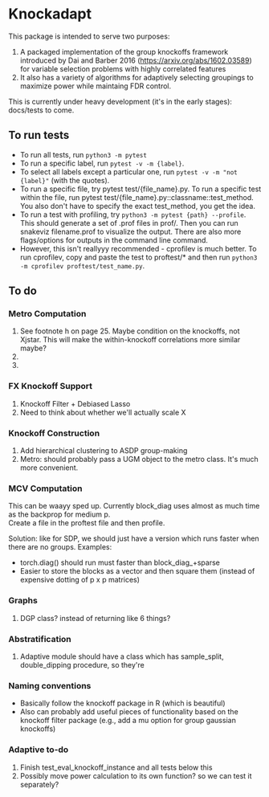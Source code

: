 # Knockadapt

This package is intended to serve two purposes:
1. A packaged implementation of the group knockoffs framework introduced by Dai and Barber 2016 (https://arxiv.org/abs/1602.03589) for variable selection problems with highly correlated features
2. It also has a variety of algorithms for adaptively selecting groupings to maximize power while maintaing FDR control.

This is currently under heavy development (it's in the early stages): docs/tests to come.

## To run tests

- To run all tests, run ``python3 -m pytest`` 
- To run a specific label, run ``pytest -v -m {label}``.
- To select all labels except a particular one, run ``pytest -v -m "not {label}"`` (with the quotes).
- To run a specific file, try pytest test/{file_name}.py. To run a specific test within the file, run pytest test/{file_name}.py::classname::test_method. You also don't have to specify
the exact test_method, you get the idea.
- To run a test with profiling, try ``python3 -m pytest {path} --profile``. This should generate a set of .prof files in prof/. Then you can run snakeviz filename.prof to visualize the output.
There are also more flags/options for outputs in the command line command.
- However, this isn't reallyyy recommended - cprofilev is much better.
To run cprofilev, copy and paste the test to proftest/* and then run 
``python3 -m cprofilev proftest/test_name.py``.


## To do

### Metro Computation

1. See footnote h on page 25. Maybe condition on the knockoffs, not 
Xjstar. This will make the within-knockoff correlations more similar
maybe?
2. 
3. 

### FX Knockoff Support

1. Knockoff Filter + Debiased Lasso
2. Need to think about whether we'll actually scale X

### Knockoff Construction

1. Add hierarchical clustering to ASDP group-making
2. Metro: should probably pass a UGM object to the metro 
class. It's much more convenient.

### MCV Computation

This can be waayy sped up. Currently block_diag 
uses almost as much time as the backprop for medium p.  
Create a file in the proftest file and then profile.

Solution: like for SDP, we should just have a version
which runs faster when there are no groups.
Examples:
- torch.diag() should run must faster than block_diag_+sparse
- Easier to store the blocks as a vector and then square them 
(instead of expensive dotting of p x p matrices)

### Graphs

1. DGP class? instead of returning like 6 things?

### Abstratification

1. Adaptive module should have a class which has
sample_split, double_dipping procedure, so they're 

### Naming conventions

- Basically follow the knockoff package in R (which is beautiful)
- Also can probably add useful pieces of functionality based on the knockoff
filter package (e.g., add a mu option for group gaussian knockoffs)

### Adaptive to-do

1. Finish test_eval_knockoff_instance and all tests below this
2. Possibly move power calculation to its own function? so we can test it separately?